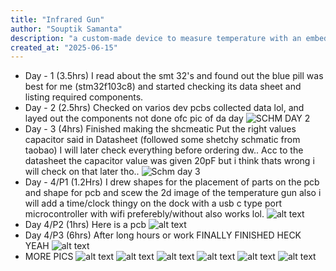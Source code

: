 ```yaml
---
title: "Infrared Gun"
author: "Souptik Samanta"
description: "a custom-made device to measure temperature with an embedded MCU"
created_at: "2025-06-15"
---
```


* Day - 1 (3.5hrs)
I read about the smt 32's and found out the blue pill was best for me (stm32f103c8)
and started checking its data sheet and listing required components.
* Day - 2 (2.5hrs)
Checked on varios dev pcbs collected data lol, and layed out the components not done ofc 
pic of da day
![SCHM DAY 2](./img/image.png)
* Day - 3 (4hrs)
Finished making the shcmeatic
Put the right values capacitor said in Datasheet (followed some shetchy schmatic from taobao)
I will later check everything before ordering dw..
Acc to the datasheet the capacitor value was given 20pF but i think thats wrong i will check on that later tho..
![Schm day 3](./image.png)
* Day - 4/P1 (1.2Hrs)
I drew shapes for the placement of parts on the pcb and shape for pcb and scew the 2d image of the temperature gun also i will add a time/clock thingy on the dock with a usb c type port microcontroller with wifi preferebly/without also works lol.
![alt text](./image-1.png) 
* Day 4/P2 (1hrs)
Here is a pcb 
![alt text](./image-10.png)
* Day 4/P3 (6hrs)
After long hours or work 
FINALLY FINISHED HECK YEAH
![alt text](./img/image-9.png)
* MORE PICS
![alt text](./img/img/image-3.png)
![alt text](./img/image-4.png)
![alt text](./img/image-5.png)
![alt text](./img/image-6.png)
![alt text](./img/image-7.png)
![alt text](./img/image-8.png)